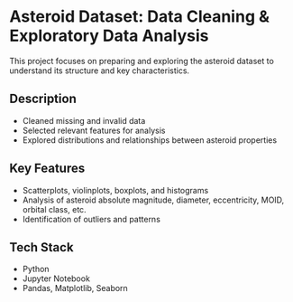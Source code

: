 # Asteroid Dataset: Data Cleaning & Exploratory Data Analysis

This project focuses on preparing and exploring the asteroid dataset to understand its structure and key characteristics.

## Description
- Cleaned missing and invalid data
- Selected relevant features for analysis
- Explored distributions and relationships between asteroid properties

## Key Features
- Scatterplots, violinplots, boxplots, and histograms
- Analysis of asteroid absolute magnitude, diameter, eccentricity, MOID, orbital class, etc.
- Identification of outliers and patterns

## Tech Stack
- Python
- Jupyter Notebook
- Pandas, Matplotlib, Seaborn
